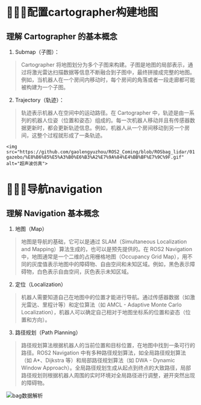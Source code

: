 # 🚩🚩🚩配置cartographer构建地图
## 理解 Cartographer 的基本概念

1. Submap（子图）：
>Cartographer 将地图划分为多个子图来构建。子图是地图的局部表示，通过将激光雷达扫描数据等信息不断融合到子图中，最终拼接成完整的地图。例如，当机器人在一个房间内移动时，每个房间的角落或者一段走廊都可能被构建为一个子图。
2. Trajectory（轨迹）：
> 轨迹表示机器人在空间中的运动路径。在 Cartographer 中，轨迹是由一系列的机器人位姿（位置和姿态）组成的。每一次机器人移动并且有传感器数据更新时，都会更新轨迹信息。例如，机器人从一个房间移动到另一个房间，这整个过程就形成了一条轨迹。

   `<img src="https://github.com/gaolengyuzhou/ROS2_Coming/blob/ROSbag_lidar/01gazebo/%E8%B6%85%E5%A3%B0%E6%B3%A2%E7%9A%84%E4%BB%BF%E7%9C%9F.gif" alt="超声波仿真">`

# 🚩🚩🚩导航navigation
## 理解 Navigation 基本概念
1. 地图（Map）
> 地图是导航的基础，它可以是通过 SLAM（Simultaneous Localization and Mapping）算法生成的，也可以是预先提供的。在 ROS2 Navigation 中，地图通常是一个二维的占用栅格地图（Occupancy Grid Map），用不同的灰度值表示地图中的障碍物、自由空间和未知区域。例如，黑色表示障碍物，白色表示自由空间，灰色表示未知区域。
2. 定位（Localization）
> 机器人需要知道自己在地图中的位置才能进行导航。通过传感器数据（如激光雷达、里程计等）和定位算法（如 AMCL - Adaptive Monte Carlo Localization），机器人可以确定自己相对于地图坐标系的位置和姿态（位置和方向）。
3. 路径规划（Path Planning）
> 路径规划算法根据机器人的当前位置和目标位置，在地图中找到一条可行的路径。ROS2 Navigation 中有多种路径规划算法，如全局路径规划算法（如 A*、Dijkstra 等）和局部路径规划算法（如 DWA - Dynamic Window Approach）。全局路径规划生成从起点到终点的大致路径，局部路径规划则根据机器人周围的实时环境对全局路径进行调整，避开突然出现的障碍物。

![bag数据解析](https://github.com/gaolengyuzhou/ROS2_Coming/blob/ROSbag_lidar/02bag/%E6%A0%BC%E5%BC%8F%E8%BD%AC%E6%8D%A2%E6%B5%81%E7%A8%8B.png)
